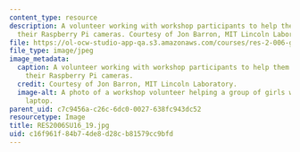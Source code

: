 ```yaml
---
content_type: resource
description: A volunteer working with workshop participants to help them with coding
  their Raspberry Pi cameras. Courtesy of Jon Barron, MIT Lincoln Laboratory.
file: https://ol-ocw-studio-app-qa.s3.amazonaws.com/courses/res-2-006-girls-who-build-cameras-summer-2016/c16f961f84b74de8d28cb81579cc9bfd_RES2006SU16_19.jpg
file_type: image/jpeg
image_metadata:
  caption: A volunteer working with workshop participants to help them with coding
    their Raspberry Pi cameras.
  credit: Courtesy of Jon Barron, MIT Lincoln Laboratory.
  image-alt: A photo of a workshop volunteer helping a group of girls working at a
    laptop.
parent_uid: c7c9456a-c26c-6dc0-0027-638fc943dc52
resourcetype: Image
title: RES2006SU16_19.jpg
uid: c16f961f-84b7-4de8-d28c-b81579cc9bfd
---
```

